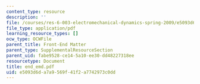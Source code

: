```yaml
---
content_type: resource
description: ''
file: /courses/res-6-003-electromechanical-dynamics-spring-2009/e5093d6da7a9569f41f2a7742973c0dd_end_emd.pdf
file_type: application/pdf
learning_resource_types: []
ocw_type: OCWFile
parent_title: Front-End Matter
parent_type: SupplementalResourceSection
parent_uid: fabe9528-ce14-5a10-ee30-dd48227318ee
resourcetype: Document
title: end_emd.pdf
uid: e5093d6d-a7a9-569f-41f2-a7742973c0dd
---
```

